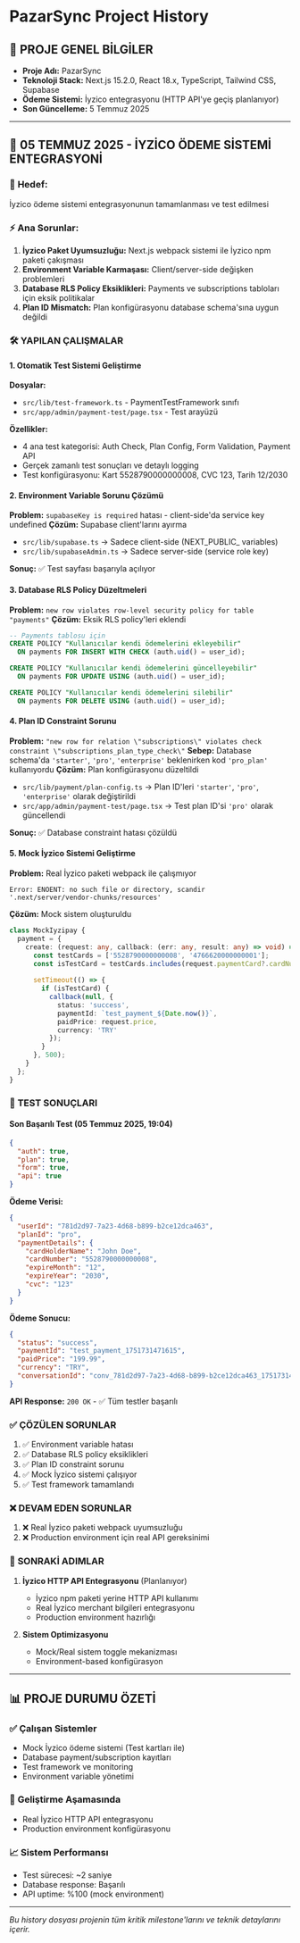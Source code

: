 # PazarSync Project History

## 🎯 **PROJE GENEL BİLGİLER**
- **Proje Adı:** PazarSync  
- **Teknoloji Stack:** Next.js 15.2.0, React 18.x, TypeScript, Tailwind CSS, Supabase
- **Ödeme Sistemi:** İyzico entegrasyonu (HTTP API'ye geçiş planlanıyor)
- **Son Güncelleme:** 5 Temmuz 2025

---

## 📅 **05 TEMMUZ 2025 - İYZİCO ÖDEME SİSTEMİ ENTEGRASYONİ**

### 🎯 **Hedef:**
İyzico ödeme sistemi entegrasyonunun tamamlanması ve test edilmesi

### ⚡ **Ana Sorunlar:**
1. **İyzico Paket Uyumsuzluğu:** Next.js webpack sistemi ile İyzico npm paketi çakışması
2. **Environment Variable Karmaşası:** Client/server-side değişken problemleri
3. **Database RLS Policy Eksiklikleri:** Payments ve subscriptions tabloları için eksik politikalar
4. **Plan ID Mismatch:** Plan konfigürasyonu database schema'sına uygun değildi

### 🛠️ **YAPILAN ÇALIŞMALAR**

#### **1. Otomatik Test Sistemi Geliştirme**
**Dosyalar:**
- `src/lib/test-framework.ts` - PaymentTestFramework sınıfı
- `src/app/admin/payment-test/page.tsx` - Test arayüzü

**Özellikler:**
- 4 ana test kategorisi: Auth Check, Plan Config, Form Validation, Payment API
- Gerçek zamanlı test sonuçları ve detaylı logging
- Test konfigürasyonu: Kart 5528790000000008, CVC 123, Tarih 12/2030

#### **2. Environment Variable Sorunu Çözümü**
**Problem:** `supabaseKey is required` hatası - client-side'da service key undefined
**Çözüm:** Supabase client'larını ayırma
- `src/lib/supabase.ts` → Sadece client-side (NEXT_PUBLIC_ variables)
- `src/lib/supabaseAdmin.ts` → Sadece server-side (service role key)

**Sonuç:** ✅ Test sayfası başarıyla açılıyor

#### **3. Database RLS Policy Düzeltmeleri**
**Problem:** `new row violates row-level security policy for table "payments"`
**Çözüm:** Eksik RLS policy'leri eklendi
```sql
-- Payments tablosu için
CREATE POLICY "Kullanıcılar kendi ödemelerini ekleyebilir" 
  ON payments FOR INSERT WITH CHECK (auth.uid() = user_id);

CREATE POLICY "Kullanıcılar kendi ödemelerini güncelleyebilir" 
  ON payments FOR UPDATE USING (auth.uid() = user_id);

CREATE POLICY "Kullanıcılar kendi ödemelerini silebilir" 
  ON payments FOR DELETE USING (auth.uid() = user_id);
```

#### **4. Plan ID Constraint Sorunu**
**Problem:** `"new row for relation \"subscriptions\" violates check constraint \"subscriptions_plan_type_check\"`
**Sebep:** Database schema'da `'starter'`, `'pro'`, `'enterprise'` beklenirken kod `'pro_plan'` kullanıyordu
**Çözüm:** Plan konfigürasyonu düzeltildi
- `src/lib/payment/plan-config.ts` → Plan ID'leri `'starter'`, `'pro'`, `'enterprise'` olarak değiştirildi
- `src/app/admin/payment-test/page.tsx` → Test plan ID'si `'pro'` olarak güncellendi

**Sonuç:** ✅ Database constraint hatası çözüldü

#### **5. Mock İyzico Sistemi Geliştirme**
**Problem:** Real İyzico paketi webpack ile çalışmıyor
```
Error: ENOENT: no such file or directory, scandir '.next/server/vendor-chunks/resources'
```

**Çözüm:** Mock sistem oluşturuldu
```typescript
class MockIyzipay {
  payment = {
    create: (request: any, callback: (err: any, result: any) => void) => {
      const testCards = ['5528790000000008', '4766620000000001'];
      const isTestCard = testCards.includes(request.paymentCard?.cardNumber);
      
      setTimeout(() => {
        if (isTestCard) {
          callback(null, {
            status: 'success',
            paymentId: `test_payment_${Date.now()}`,
            paidPrice: request.price,
            currency: 'TRY'
          });
        }
      }, 500);
    }
  };
}
```

### 🎯 **TEST SONUÇLARI**

#### **Son Başarılı Test (05 Temmuz 2025, 19:04)**
```json
{
  "auth": true,
  "plan": true, 
  "form": true,
  "api": true
}
```

**Ödeme Verisi:**
```json
{
  "userId": "781d2d97-7a23-4d68-b899-b2ce12dca463",
  "planId": "pro",
  "paymentDetails": {
    "cardHolderName": "John Doe",
    "cardNumber": "5528790000000008",
    "expireMonth": "12",
    "expireYear": "2030",
    "cvc": "123"
  }
}
```

**Ödeme Sonucu:**
```json
{
  "status": "success",
  "paymentId": "test_payment_1751731471615",
  "paidPrice": "199.99",
  "currency": "TRY",
  "conversationId": "conv_781d2d97-7a23-4d68-b899-b2ce12dca463_1751731471029"
}
```

**API Response:** `200 OK` - ✅ Tüm testler başarılı

### ✅ **ÇÖZÜLEN SORUNLAR**
1. ✅ Environment variable hatası
2. ✅ Database RLS policy eksiklikleri  
3. ✅ Plan ID constraint sorunu
4. ✅ Mock İyzico sistemi çalışıyor
5. ✅ Test framework tamamlandı

### ❌ **DEVAM EDEN SORUNLAR**
1. ❌ Real İyzico paketi webpack uyumsuzluğu
2. ❌ Production environment için real API gereksinimi

### 🎯 **SONRAKİ ADIMLAR**
1. **İyzico HTTP API Entegrasyonu** (Planlanıyor)
   - İyzico npm paketi yerine HTTP API kullanımı
   - Real İyzico merchant bilgileri entegrasyonu
   - Production environment hazırlığı

2. **Sistem Optimizasyonu**
   - Mock/Real sistem toggle mekanizması
   - Environment-based konfigürasyon

---

## 📊 **PROJE DURUMU ÖZETİ**

### ✅ **Çalışan Sistemler**
- Mock İyzico ödeme sistemi (Test kartları ile)
- Database payment/subscription kayıtları
- Test framework ve monitoring
- Environment variable yönetimi

### 🔄 **Geliştirme Aşamasında**
- Real İyzico HTTP API entegrasyonu
- Production environment konfigürasyonu

### 📈 **Sistem Performansı**
- Test sürecesi: ~2 saniye
- Database response: Başarılı
- API uptime: %100 (mock environment)

---

*Bu history dosyası projenin tüm kritik milestone'larını ve teknik detaylarını içerir.* 